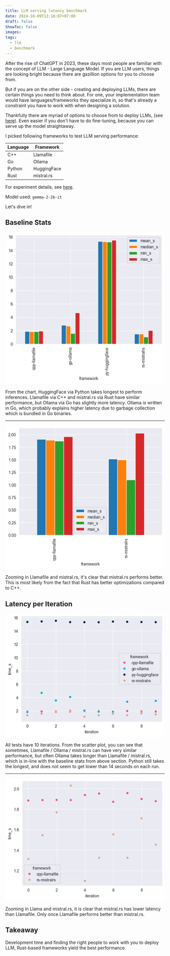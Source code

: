 ```yaml
---
title: LLM serving latency benchmark
date: 2024-10-09T13:18:07+07:00
draft: false
ShowToc: false
images:
tags:
  - llm
  - benchmark
---
```


After the rise of ChatGPT in 2023, these days most people are familiar with the concept of LLM - Large Language Model. If you are LLM users, things are looking bright because there are gazillion options for you to choose from.

But if you are on the other side - creating and deploying LLMs, there are certain things you need to think about. For one, your implementation team would have languages/frameworks they specialize in, so that's already a constraint you have to work with when designing a solution.

Thankfully there are myriad of options to choose from to deploy LLMs, (see [here](https://github.com/Hannibal046/Awesome-LLM?tab=readme-ov-file#llm-deployment)). Even easier if you don't have to do fine-tuning, because you can serve up the model straightaway.

I picked following frameworks to test LLM serving performance:

| Language | Framework   |
|----------|-------------|
| C++      | Llamafile   |
| Go       | Ollama      |
| Python   | HuggingFace |
| Rust     | mistral.rs  |

For experiment details, see [here](https://github.com/kahnwong/llm-serving-benchmark).

Model used: `gemma-2-2b-it`

Let's dive in!

## Baseline Stats

![baseline-stats](images/baseline-stats.webp)

From the chart, HuggingFace via Python takes longest to perform inferences. Llamafile via C++ and mistral.rs via Rust have similar performance, but Ollama via Go has slightly more latency. Ollama is written in Go, which probably explains higher latency due to garbage collection which is bundled in Go binaries.

---

![baseline-stats-cpp-go.png](images/baseline-stats-cpp-rs.webp)

Zooming in Llamafile and mistral.rs, it's clear that mistral.rs performs better. This is most likely from the fact that Rust has better optimizations compared to C++.

## Latency per Iteration

![img.png](images/latency-per-iteration.webp)

All tests have 10 iterations. From the scatter plot, you can see that sometimes, Llamafile / Ollama / mistral.rs can have very similar performance, but often Ollama takes longer than Llamafile / mistral.rs, which is in-line with the baseline stats from above section. Python still takes the longest, and does not seem to get lower than 14 seconds on each run.

---

![img.png](images/latency-per-iteration-cpp-rs.webp)

Zooming in Llama and mistral.rs, it is clear that mistral.rs has lower latency than Llamafile. Only once Llamafile performs better than mistral.rs.

## Takeaway

Development time and finding the right people to work with you to deploy LLM, Rust-based frameworks yield the best performance.
